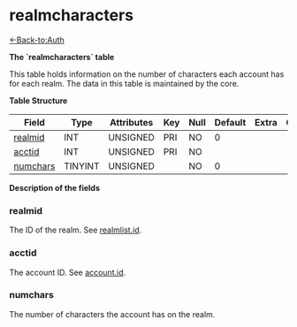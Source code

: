 # realmcharacters

[<-Back-to:Auth](database-auth)

**The \`realmcharacters\` table**

This table holds information on the number of characters each account has for each realm.
The data in this table is maintained by the core.

**Table Structure**

| Field         | Type    | Attributes | Key | Null | Default | Extra | Comment |
| ------------- | ------- | ---------- | --- | ---- | ------- | ----- | ------- |
| [realmid][1]  | INT     | UNSIGNED   | PRI | NO   | 0       |       |         |
| [acctid][2]   | INT     | UNSIGNED   | PRI | NO   |         |       |         |
| [numchars][3] | TINYINT | UNSIGNED   |     | NO   | 0       |       |         |

[1]: #realmid
[2]: #acctid
[3]: #numchars

**Description of the fields**

### realmid

The ID of the realm. See [realmlist.id](realmlist#id).

### acctid

The account ID. See [account.id](account#id).

### numchars

The number of characters the account has on the realm.
